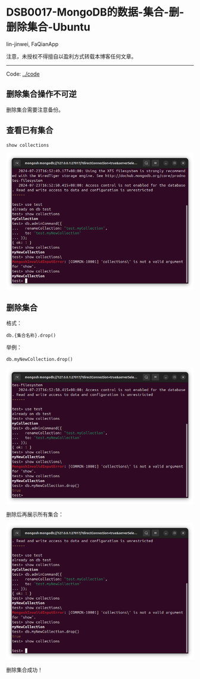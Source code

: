 # DSB0017-MongoDB的数据-集合-删-删除集合-Ubuntu
lin-jinwei, FaQianApp

注意，未授权不得擅自以盈利方式转载本博客任何文章。

---

Code: [../code](../code)

## 删除集合操作不可逆

删除集合需要注意备份。

## 查看已有集合

```mongodb
show collections
```
![alt text](image-276.png)

## 删除集合

格式：
```mongodb
db.{集合名称}.drop()
```

举例：
```mongodb
db.myNewCollection.drop()
```

![alt text](image-277.png)

删除后再展示所有集合：

![alt text](image-278.png)

删除集合成功！





